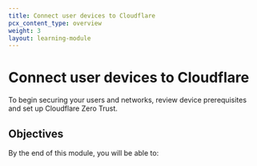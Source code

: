 ```yaml
---
title: Connect user devices to Cloudflare
pcx_content_type: overview
weight: 3
layout: learning-module
---
```


# Connect user devices to Cloudflare

To begin securing your users and networks, review device prerequisites and set up Cloudflare Zero Trust.

## Objectives

By the end of this module, you will be able to:
